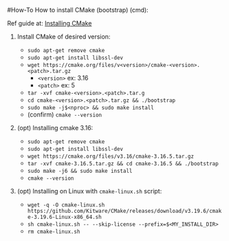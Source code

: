 #How-To How to install CMake (bootstrap) (cmd):

Ref guide at: [Installing CMake][1]

1. Install CMake of desired version:
    - `sudo apt-get remove cmake`
    - `sudo apt-get install libssl-dev`
    - `wget https://cmake.org/files/v<version>/cmake-<version>.<patch>.tar.gz`
        - `<version>` ex: 3.16
        - `<patch>` ex: 5
    - `tar -xvf cmake-<version>.<patch>.tar.g`
    - `cd cmake-<version>.<patch>.tar.gz && ./bootstrap`
    - `sudo make -j$<nproc> && sudo make install`
    - (confirm) `cmake --version`

2. (opt) Installing cmake 3.16:
    - `sudo apt-get remove cmake`
    - `sudo apt-get install libssl-dev`
    - `wget https://cmake.org/files/v3.16/cmake-3.16.5.tar.gz`
    - `tar -xvf cmake-3.16.5.tar.gz && cd cmake-3.16.5 && ./bootstrap`
    - `sudo make -j6 && sudo make install`
    - `cmake --version`

3. (opt) Installing on Linux with `cmake-linux.sh` script:
    - `wget -q -O cmake-linux.sh https://github.com/Kitware/CMake/releases/download/v3.19.6/cmake-3.19.6-Linux-x86_64.sh`
    - `sh cmake-linux.sh -- --skip-license --prefix=$<MY_INSTALL_DIR>`
    - `rm cmake-linux.sh`

[1]: <https://cmake.org/install/> "installing CMake"
